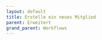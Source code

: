 ```yaml
---
layout: default
title: Erstelle ein neues Mitglied
parent: Erweitert
grand_parent: Workflows
---
```

